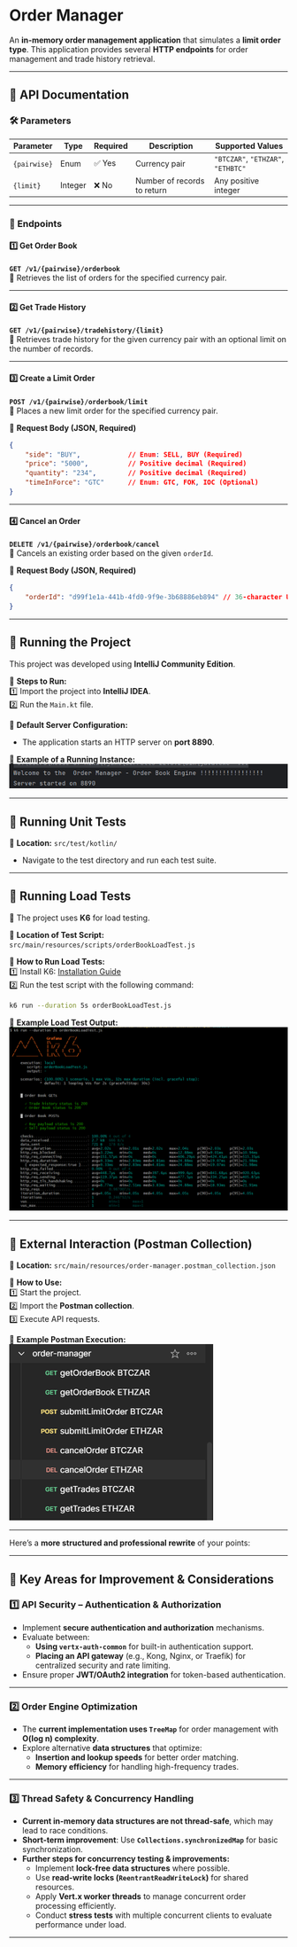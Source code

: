 # **Order Manager**
An **in-memory order management application** that simulates a **limit order type**. This application provides several **HTTP endpoints** for order management and trade history retrieval.

---

## **📌 API Documentation**

### **🛠 Parameters**
| Parameter | Type | Required | Description | Supported Values |
|-----------|------|----------|-------------|------------------|
| `{pairwise}` | Enum | ✅ Yes | Currency pair | `"BTCZAR"`, `"ETHZAR"`, `"ETHBTC"` |
| `{limit}` | Integer | ❌ No | Number of records to return | Any positive integer |

---

### **📌 Endpoints**

#### **1️⃣ Get Order Book**
**`GET /v1/{pairwise}/orderbook`**  
📌 Retrieves the list of orders for the specified currency pair.

---

#### **2️⃣ Get Trade History**
**`GET /v1/{pairwise}/tradehistory/{limit}`**  
📌 Retrieves trade history for the given currency pair with an optional limit on the number of records.

---

#### **3️⃣ Create a Limit Order**
**`POST /v1/{pairwise}/orderbook/limit`**  
📌 Places a new limit order for the specified currency pair.

📌 **Request Body (JSON, Required)**
```json
{
    "side": "BUY",            // Enum: SELL, BUY (Required)
    "price": "5000",          // Positive decimal (Required)
    "quantity": "234",        // Positive decimal (Required)
    "timeInForce": "GTC"      // Enum: GTC, FOK, IOC (Optional)
}
```

---

#### **4️⃣ Cancel an Order**
**`DELETE /v1/{pairwise}/orderbook/cancel`**  
📌 Cancels an existing order based on the given `orderId`.

📌 **Request Body (JSON, Required)**
```json
{
    "orderId": "d99f1e1a-441b-4fd0-9f9e-3b68886eb894" // 36-character UUID (Required)
}
```

---

## **📌 Running the Project**
This project was developed using **IntelliJ Community Edition**.

📌 **Steps to Run:**  
1️⃣ Import the project into **IntelliJ IDEA**.  
2️⃣ Run the `Main.kt` file.

📌 **Default Server Configuration:**
- The application starts an HTTP server on **port 8890**.

📌 **Example of a Running Instance:**  
![Server Running](src/main/resources/images/obruning.PNG)

---

## **📌 Running Unit Tests**
📌 **Location:** `src/test/kotlin/`
- Navigate to the test directory and run each test suite.

---

## **📌 Running Load Tests**
📌 The project uses **K6** for load testing.

📌 **Location of Test Script:**  
`src/main/resources/scripts/orderBookLoadTest.js`

📌 **How to Run Load Tests:**  
1️⃣ Install K6: [Installation Guide](https://grafana.com/docs/k6/latest/set-up/install-k6/)  
2️⃣ Run the test script with the following command:
```sh
k6 run --duration 5s orderBookLoadTest.js
```
📌 **Example Load Test Output:**  
![K6 Load Test](src/main/resources/images/k6tests.PNG)

---

## **📌 External Interaction (Postman Collection)**
📌 **Location:** `src/main/resources/order-manager.postman_collection.json`

📌 **How to Use:**  
1️⃣ Start the project.  
2️⃣ Import the **Postman collection**.  
3️⃣ Execute API requests.

📌 **Example Postman Execution:**  
![Postman Execution](src/main/resources/images/obpostman.PNG)

---

Here’s a **more structured and professional rewrite** of your points:

---

## **🔹 Key Areas for Improvement & Considerations**

### **1️⃣ API Security – Authentication & Authorization**
- Implement **secure authentication and authorization** mechanisms.
- Evaluate between:
    - **Using `vertx-auth-common`** for built-in authentication support.
    - **Placing an API gateway** (e.g., Kong, Nginx, or Traefik) for centralized security and rate limiting.
- Ensure proper **JWT/OAuth2 integration** for token-based authentication.

---

### **2️⃣ Order Engine Optimization**
- The **current implementation uses `TreeMap`** for order management with **O(log n) complexity**.
- Explore alternative **data structures** that optimize:
    - **Insertion and lookup speeds** for better order matching.
    - **Memory efficiency** for handling high-frequency trades.

---

### **3️⃣ Thread Safety & Concurrency Handling**
- **Current in-memory data structures are not thread-safe**, which may lead to race conditions.
- **Short-term improvement**: Use **`Collections.synchronizedMap`** for basic synchronization.
- **Further steps for concurrency testing & improvements:**
    - Implement **lock-free data structures** where possible.
    - Use **read-write locks (`ReentrantReadWriteLock`)** for shared resources.
    - Apply **Vert.x worker threads** to manage concurrent order processing efficiently.
    - Conduct **stress tests** with multiple concurrent clients to evaluate performance under load.

---